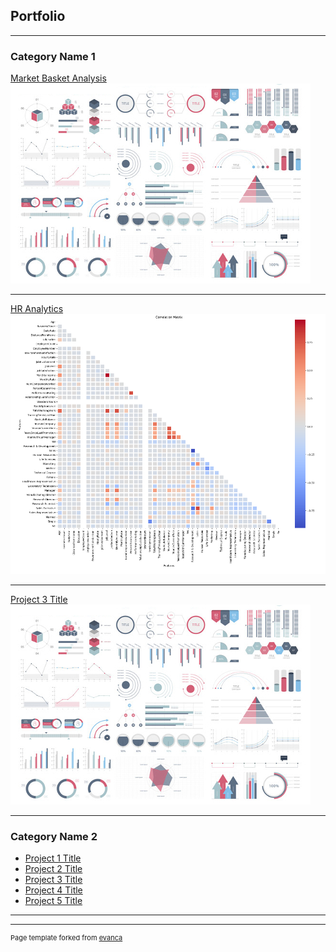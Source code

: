 ## Portfolio

---

### Category Name 1 

[Market Basket Analysis](https://github.com/genc-ozge/genc-ozge.github.io/blob/main/MarketBasket_TicketSales.ipynb)
<img src="dummy_thumbnail.jpg?raw=true"/>

---
[HR Analytics](https://colab.research.google.com/drive/1i7ITWdStDGbZnlJ4vPH_08naHD4cCWIk?usp=sharing)
<img src="Ekran Alıntısıhr.PNG?raw=true"/>

---
[Project 3 Title](http://example.com/)
<img src="dummy_thumbnail.jpg?raw=true"/>

---

### Category Name 2

- [Project 1 Title](http://example.com/)
- [Project 2 Title](http://example.com/)
- [Project 3 Title](http://example.com/)
- [Project 4 Title](http://example.com/)
- [Project 5 Title](http://example.com/)

---




---
<p style="font-size:11px">Page template forked from <a href="https://github.com/evanca/quick-portfolio">evanca</a></p>
<!-- Remove above link if you don't want to attibute -->
